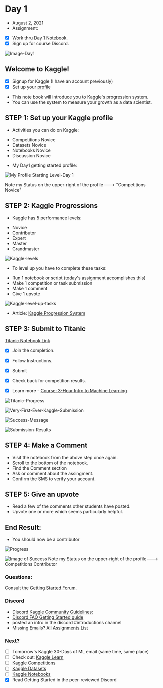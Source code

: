 # Day 1
* August 2, 2021
* Assignment: 
- [x] Work thru [Day 1 Notebook](https://www.kaggle.com/alexisbcook/getting-started-with-kaggle?utm_medium=email&utm_source=gamma&utm_campaign=thirty-days-of-ml&utm_content=day-1). 
- [x] Sign up for course Discord. 

![Image-Day1](https://github.com/EO4wellness/T-I-L/blob/main/AI-ML-NLP/Kaggle/Images/Day1-assignment.jpg)

## Welcome to Kaggle! 
- [x] Signup for Kaggle (I have an account previously) 
- [x] Set up your [profile](kaggle.com/me) 
* This note book will introduce you to Kaggle's progression system. 
* You can use the system to measure your growth as a data scientist. 

## STEP 1: Set up your Kaggle profile 
* Activities you can do on Kaggle: 
- Competitions Novice 
- Datasets Novice 
- Notebooks Novice 
- Discussion Novice 
* My Day1 getting started profile: 

![My Profile Starting Level-Day 1](https://github.com/EO4wellness/T-I-L/blob/main/AI-ML-NLP/Kaggle/Images/Day1-getting-started.jpg)

Note my Status on the upper-right of the profile---> "Competitions Novice"


## STEP 2: Kaggle Progressions 
* Kaggle has 5 performance levels:
- Novice 
- Contributor 
- Expert 
- Master 
- Grandmaster 

![Kaggle-levels](https://github.com/EO4wellness/T-I-L/blob/main/AI-ML-NLP/Kaggle/Images/Day1-participation-levels.png)

* To level up you have to complete these tasks:
- Run 1 notebook or script (today's assignment accomplishes this) 
- Make 1 competition or task submission 
- Make 1 comment 
- Give 1 upvote 

![Kaggle-level-up-tasks](https://github.com/EO4wellness/T-I-L/blob/main/AI-ML-NLP/Kaggle/Images/Day1-level-up-tasks.png)


* Article: [Kaggle Progression System](https://www.kaggle.com/progression)


## STEP 3: Submit to Titanic 
[Titanic Notebook Link](https://www.kaggle.com/alexisbcook/titanic-tutorial)

- [x] Join the completion. 
- [x] Follow Instructions. 
- [x] Submit 
- [x] Check back for competition results. 
- [x] Learn more - [Course: 3-Hour Intro to Machine Learning](https://www.kaggle.com/learn/intro-to-machine-learning)


![Titanic-Progress](https://github.com/EO4wellness/T-I-L/blob/main/AI-ML-NLP/Kaggle/Images/Day1-Titantic-Submission.jpg)

![Very-First-Ever-Kaggle-Submission](https://github.com/EO4wellness/T-I-L/blob/main/AI-ML-NLP/Kaggle/Images/Day1-very-first-submission.jpg)

![Success-Message](https://github.com/EO4wellness/T-I-L/blob/main/AI-ML-NLP/Kaggle/Images/Day1-success.jpg)

![Submission-Results](https://github.com/EO4wellness/T-I-L/blob/main/AI-ML-NLP/Kaggle/Images/Day1-Titanic-Submission-Results.jpg)


## STEP 4: Make a Comment
* Visit the notebook from the above step once again.  
* Scroll to the bottom of the notebook. 
* Find the Comment section 
* Ask or comment about the assingment. 
* Confirm the SMS to verify your account. 

## STEP 5: Give an upvote
* Read a few of the comments other students have posted. 
* Upvote one or more which seems particularly helpful. 

## End Result: 
* You should now be a contributor 

![Progress](https://github.com/EO4wellness/T-I-L/blob/main/AI-ML-NLP/Kaggle/Images/Day1-Successful-Contributor.jpg)

![Image of Success](https://github.com/EO4wellness/T-I-L/blob/main/AI-ML-NLP/Kaggle/Images/Day1-contributor-status.jpg)
Note my Status on the upper-right of the profile---> Competitions Contributor 

### Questions: 
Consult the [Getting Started Forum](https://www.kaggle.com/getting-started). 

### Discord
* [Discord Kaggle Community Guidelines:](https://www.kaggle.com/community-guidelines)
* [Discord FAQ Getting Started guide](https://support.discord.com/hc/en-us/articles/360045138571)
* posted an intro in the discord #introductions channel 
* Missing Emails? [All Assignments List](https://docs.google.com/document/d/1qhf_e61Z5eGvc8b4n2QsnBa6WN91Ypj2Kd8s3TWWx6Q/edit?usp=sharing)


### Next? 
- [ ] Tomorrow's Kaggle 30-Days of ML email (same time, same place) 
- [ ] Check out: [Kaggle Learn](https://www.kaggle.com/learn)
- [ ] [Kaggle Competitions](https://www.kaggle.com/competitions)
- [ ] [Kaggle Datasets](https://www.kaggle.com/datasets)
- [ ] [Kaggle Notebooks](https://www.kaggle.com/code)
- [x] Read Getting Started in the peer-reviewed Discord
